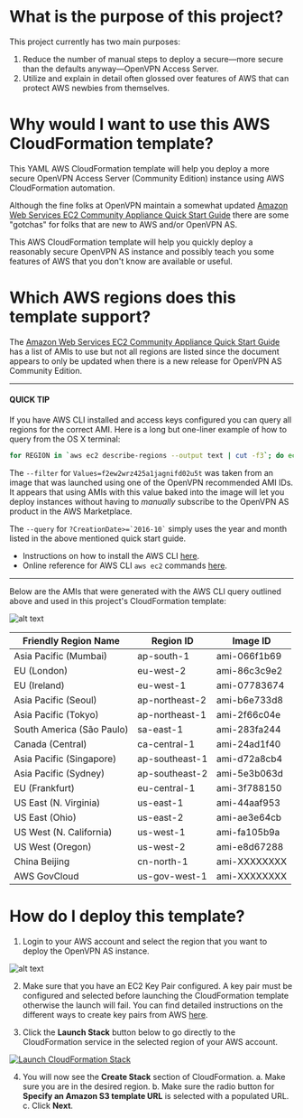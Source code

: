 # What is the purpose of this project?

This project currently has two main purposes:

1. Reduce the number of manual steps to deploy a secure&mdash;more secure than the defaults anyway&mdash;OpenVPN Access Server.
2. Utilize and explain in detail often glossed over features of AWS that can protect AWS newbies from themselves. 

# Why would I want to use this AWS CloudFormation template?

This YAML AWS CloudFormation template will help you deploy a more secure OpenVPN Access Server (Community Edition) instance using AWS CloudFormation automation.

Although the fine folks at OpenVPN maintain a somewhat updated [Amazon Web Services EC2 Community Appliance Quick Start Guide](https://docs.openvpn.net/how-to-tutorialsguides/virtual-platforms/amazon-ec2-appliance-ami-quick-start-guide/) there are some "gotchas" for folks that are new to AWS and/or OpenVPN AS.

This AWS CloudFormation template will help you quickly deploy a reasonably secure OpenVPN AS instance and possibly teach you some features of AWS that you don't know are available or useful.

# Which AWS regions does this template support?

The [Amazon Web Services EC2 Community Appliance Quick Start Guide](https://docs.openvpn.net/how-to-tutorialsguides/virtual-platforms/amazon-ec2-appliance-ami-quick-start-guide/) has a list of AMIs to use but not all regions are listed since the document appears to only be updated when there is a new release for OpenVPN AS Community Edition.

---

#### QUICK TIP
If you have AWS CLI installed and access keys configured you can query all regions for the correct AMI. Here is a long but one-liner example of how to query from the OS X terminal:

```bash
for REGION in `aws ec2 describe-regions --output text | cut -f3`; do echo "Listing instances in region: $REGION..." && aws ec2 describe-images --owners aws-marketplace --filters "Name=product-code,Values=f2ew2wrz425a1jagnifd02u5t" --query 'Images[?CreationDate>=`2016-10`].{ID:ImageId,DATE:CreationDate}' --region $REGION --output text; done
```
The `--filter` for `Values=f2ew2wrz425a1jagnifd02u5t` was taken from an image that was launched using one of the OpenVPN recommended AMI IDs. It appears that using AMIs with this value baked into the image will let you deploy instances without having to *manually* subscribe to the OpenVPN AS product in the AWS Marketplace.

The `--query` for `` ?CreationDate>=`2016-10` `` simply uses the year and month listed in the above mentioned quick start guide.

* Instructions on how to install the AWS CLI [here](http://docs.aws.amazon.com/cli/latest/userguide/installing.html).
* Online reference for AWS CLI `aws ec2` commands [here](http://docs.aws.amazon.com/cli/latest/reference/ec2/index.html#cli-aws-ec2).

---

Below are the AMIs that were generated with the AWS CLI query outlined above and used in this project's CloudFormation template:

![alt text](https://github.com/virtualjj/automated-openvpnas/blob/master/images/readme/automated-openvpnas-readme-cli-query.jpg "Example aws ec2 describe-instances AWS CLI command")

| Friendly Region Name | Region ID | Image ID  |
| --- |---| ---|
| Asia Pacific (Mumbai) | ap-south-1 |ami-066f1b69 |
| EU (London) | eu-west-2 |ami-86c3c9e2 |
| EU (Ireland) | eu-west-1 | ami-07783674 |
| Asia Pacific (Seoul) | ap-northeast-2 | ami-b6e733d8 |
| Asia Pacific (Tokyo) | ap-northeast-1 | ami-2f66c04e |
| South America (São Paulo) | sa-east-1 | ami-283fa244 |
| Canada (Central) | ca-central-1 | ami-24ad1f40 |
| Asia Pacific (Singapore) | ap-southeast-1 | ami-d72a8cb4 |
| Asia Pacific (Sydney) | ap-southeast-2 | ami-5e3b063d |
| EU (Frankfurt) | eu-central-1 | ami-3f788150 |
| US East (N. Virginia) | us-east-1 | ami-44aaf953 |
| US East (Ohio) | us-east-2 | ami-ae3e64cb |
| US West (N. California) | us-west-1 | ami-fa105b9a |
| US West (Oregon) | us-west-2 | ami-e8d67288 |
| China Beijing | cn-north-1 | ami-XXXXXXXX |
| AWS GovCloud | us-gov-west-1 | ami-XXXXXXXX |

# How do I deploy this template?

1. Login to your AWS account and select the region that you want to deploy the OpenVPN AS instance.

![alt text](https://github.com/virtualjj/automated-openvpnas/blob/master/images/readme/automated-openvpnas-readme-login-oregon.jpg "Example logging into AWS console and selecting a region.")

2. Make sure that you have an EC2 Key Pair configured. A key pair must be configured and selected before launching the CloudFormation template otherwise the launch will fail. You can find detailed instructions on the different ways to create key pairs from AWS [here](http://docs.aws.amazon.com/AWSEC2/latest/UserGuide/ec2-key-pairs.html).

3. Click the **Launch Stack** button below to go directly to the CloudFormation service in the selected region of your AWS account.

[![Launch CloudFormation Stack](https://s3.amazonaws.com/cloudformation-examples/cloudformation-launch-stack.png
)](https://console.aws.amazon.com/cloudformation/home?region=us-west-2#/stacks/new?stackName=openvpnas&templateURL=https://s3-us-west-2.amazonaws.com/github.automated-openvpnas/automate-openvpnas.yml)

4. You will now see the **Create Stack** section of CloudFormation.
	a. Make sure you are in the desired region.
	b. Make sure the radio button for **Specify an Amazon S3 template URL** is selected with a populated URL.
	c. Click **Next**.






